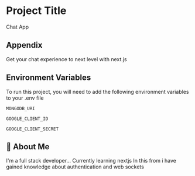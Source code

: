
# Project Title
Chat App 


## Appendix

Get your chat experience to next level with next.js

## Environment Variables

To run this project, you will need to add the following environment variables to your .env file

`MONGODB_URI`

`GOOGLE_CLIENT_ID`

`GOOGLE_CLIENT_SECRET`


## 🚀 About Me
I'm a full stack developer...
Currently learning nextjs 
In this from i have gained knowledge about authentication and web sockets 
